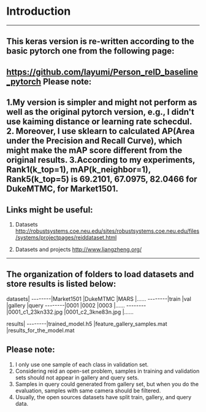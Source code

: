 Introduction
=============
---
This keras version is re-written according to the basic pytorch one from the following page:
--------------------------------------------------------------------------------------------
https://github.com/layumi/Person_reID_baseline_pytorch
Please note: 
------------
1.My version is simpler and might not perform as well as the original pytorch version, 
e.g., I didn't use kaiming distance or learning rate schecdul. 
2. Moreover, I use sklearn to calculated AP(Area under the Precision and Recall Curve), 
which might make the mAP score different from the original results.
3.According to my experiments, 
Rank1(k_top=1), mAP(k_neighbor=1), Rank5(k_top=5) is 69.2101, 67.0975, 82.0466 for DukeMTMC, 
                                                  for Market1501.
---
Links might be useful:
----------------------
1. Datasets
http://robustsystems.coe.neu.edu/sites/robustsystems.coe.neu.edu/files/systems/projectpages/reiddataset.html

2. Datasets and projects
http://www.liangzheng.org/
---
The organization of folders to load datasets and store results is listed below:
-------------------------------------------------------------------------------
datasets|
--------|Market1501
        |DukeMTMC
        |MARS
        |……
        --------|train
                |val
                |gallery
                |query
                --------|0001
                        |0002
                        |0003
                        |……
                        --------|0001_c1_23kn332.jpg
                                |0001_c2_3kne83n.jpg
                                |……

results|
--------|trained_model.h5
        |feature_gallery_samples.mat
        |results_for_the_model.mat
        
Please note: 
-------------
1. I only use one sample of each class in validation set.
2. Considering reid an open-set problem, samples in training and validation sets should not appear in gallery and query sets.
3. Samples in query could generated from gallery set, but when you do the evaluation, samples with same camera should be filtered.
4. Usually, the open sources datasets have split train, gallery, and query data.
        
